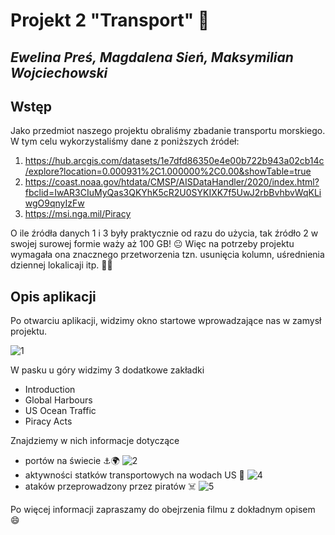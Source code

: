 # Projekt 2 "Transport" 🥳
## _Ewelina Preś, Magdalena Sień, Maksymilian Wojciechowski_
## Wstęp
Jako przedmiot naszego projektu obraliśmy zbadanie transportu morskiego.
W tym celu wykorzystaliśmy dane z poniższych źródeł:
1. https://hub.arcgis.com/datasets/1e7dfd86350e4e00b722b943a02cb14c/explore?location=0.000931%2C1.000000%2C0.00&showTable=true
2. https://coast.noaa.gov/htdata/CMSP/AISDataHandler/2020/index.html?fbclid=IwAR3CIuMyQas3QKYhK5cR2U0SYKIXK7f5UwJ2rbBvhbvWqKLiwgO9qnyIzFw
3. https://msi.nga.mil/Piracy

O ile źródła danych 1 i 3 były praktycznie od razu do użycia, tak źródło 2 w swojej surowej formie waży aż 100 GB! 😐 Więc na potrzeby projektu wymagała ona znacznego przetworzenia tzn. usunięcia kolumn, uśrednienia dziennej lokalicaji itp. 😮‍💨

## Opis aplikacji

Po otwarciu aplikacji, widzimy okno startowe wprowadzające nas w zamysł projektu.

![1](https://github.com/DodiElektrodi/Tem/assets/127859898/e1bd0315-bc3a-4aaa-ad5a-80ae3bb834d4)

W pasku u góry widzimy 3 dodatkowe zakładki
- Introduction
- Global Harbours
- US Ocean Traffic
- Piracy Acts

Znajdziemy w nich informacje dotyczące
- portów na świecie ⚓🌍
  ![2](https://github.com/DodiElektrodi/Tem/assets/127859898/1fe41326-ad50-4a5b-8c9a-e9a7961cb995)
- aktywności statków transportowych na wodach US 	🚢
![4](https://github.com/DodiElektrodi/Tem/assets/127859898/b0a5d5f7-b7f6-4d78-9d0a-c048e5f49bdc)
- ataków przeprowadzony przez piratów ☠️
![5](https://github.com/DodiElektrodi/Tem/assets/127859898/6e252739-e2e5-4b32-bf6b-f5b3c9b18ba7)

Po więcej informacji zapraszamy do obejrzenia filmu z dokładnym opisem 	😄
